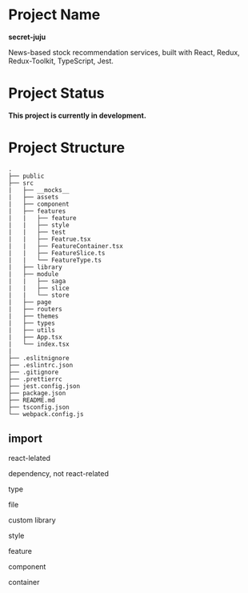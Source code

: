 # Project Name

**secret-juju**

News-based stock recommendation services, built with React, Redux, Redux-Toolkit, TypeScript, Jest.

# Project Status

**This project is currently in development.**

# Project Structure

```
.
├── public
├── src
|   ├── __mocks__
|   ├── assets
|   ├── component
|   ├── features
|   |   ├── feature
|   |   ├── style
|   |   ├── test
|   |   ├── Featrue.tsx
|   |   ├── FeatureContainer.tsx
|   |   ├── FeatureSlice.ts
|   |   └── FeatureType.ts
|   ├── library
|   ├── module
|   |   ├── saga
|   |   ├── slice
|   |   └── store
|   ├── page
|   ├── routers
|   ├── themes
|   ├── types
|   ├── utils
|   ├── App.tsx
|   └── index.tsx
|
├── .eslitnignore
├── .eslintrc.json
├── .gitignore
├── .prettierrc
├── jest.config.json
├── package.json
├── README.md
├── tsconfig.json
└── webpack.config.js
```

## import

react-lelated

dependency, not react-related

type

file

custom library

style

feature

component

container